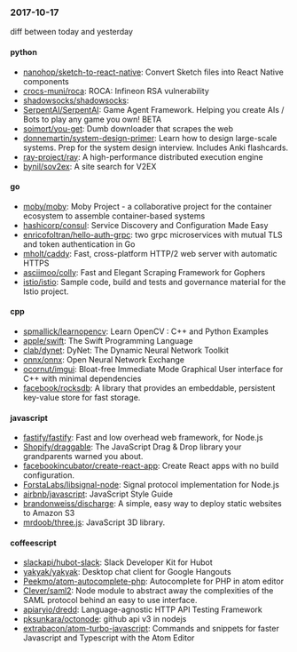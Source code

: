 ### 2017-10-17
diff between today and yesterday

#### python
* [nanohop/sketch-to-react-native](https://github.com/nanohop/sketch-to-react-native): Convert Sketch files into React Native components
* [crocs-muni/roca](https://github.com/crocs-muni/roca): ROCA: Infineon RSA vulnerability
* [shadowsocks/shadowsocks](https://github.com/shadowsocks/shadowsocks): 
* [SerpentAI/SerpentAI](https://github.com/SerpentAI/SerpentAI): Game Agent Framework. Helping you create AIs / Bots to play any game you own! BETA
* [soimort/you-get](https://github.com/soimort/you-get):  Dumb downloader that scrapes the web
* [donnemartin/system-design-primer](https://github.com/donnemartin/system-design-primer): Learn how to design large-scale systems. Prep for the system design interview. Includes Anki flashcards.
* [ray-project/ray](https://github.com/ray-project/ray): A high-performance distributed execution engine
* [bynil/sov2ex](https://github.com/bynil/sov2ex): A site search for V2EX

#### go
* [moby/moby](https://github.com/moby/moby): Moby Project - a collaborative project for the container ecosystem to assemble container-based systems
* [hashicorp/consul](https://github.com/hashicorp/consul): Service Discovery and Configuration Made Easy
* [enricofoltran/hello-auth-grpc](https://github.com/enricofoltran/hello-auth-grpc): two grpc microservices with mutual TLS and token authentication in Go
* [mholt/caddy](https://github.com/mholt/caddy): Fast, cross-platform HTTP/2 web server with automatic HTTPS
* [asciimoo/colly](https://github.com/asciimoo/colly): Fast and Elegant Scraping Framework for Gophers
* [istio/istio](https://github.com/istio/istio): Sample code, build and tests and governance material for the Istio project.

#### cpp
* [spmallick/learnopencv](https://github.com/spmallick/learnopencv): Learn OpenCV : C++ and Python Examples
* [apple/swift](https://github.com/apple/swift): The Swift Programming Language
* [clab/dynet](https://github.com/clab/dynet): DyNet: The Dynamic Neural Network Toolkit
* [onnx/onnx](https://github.com/onnx/onnx): Open Neural Network Exchange
* [ocornut/imgui](https://github.com/ocornut/imgui): Bloat-free Immediate Mode Graphical User interface for C++ with minimal dependencies
* [facebook/rocksdb](https://github.com/facebook/rocksdb): A library that provides an embeddable, persistent key-value store for fast storage.

#### javascript
* [fastify/fastify](https://github.com/fastify/fastify): Fast and low overhead web framework, for Node.js
* [Shopify/draggable](https://github.com/Shopify/draggable): The JavaScript Drag & Drop library your grandparents warned you about.
* [facebookincubator/create-react-app](https://github.com/facebookincubator/create-react-app): Create React apps with no build configuration.
* [ForstaLabs/libsignal-node](https://github.com/ForstaLabs/libsignal-node): Signal protocol implementation for Node.js
* [airbnb/javascript](https://github.com/airbnb/javascript): JavaScript Style Guide
* [brandonweiss/discharge](https://github.com/brandonweiss/discharge): A simple, easy way to deploy static websites to Amazon S3
* [mrdoob/three.js](https://github.com/mrdoob/three.js): JavaScript 3D library.

#### coffeescript
* [slackapi/hubot-slack](https://github.com/slackapi/hubot-slack): Slack Developer Kit for Hubot
* [yakyak/yakyak](https://github.com/yakyak/yakyak): Desktop chat client for Google Hangouts
* [Peekmo/atom-autocomplete-php](https://github.com/Peekmo/atom-autocomplete-php): Autocomplete for PHP in atom editor
* [Clever/saml2](https://github.com/Clever/saml2): Node module to abstract away the complexities of the SAML protocol behind an easy to use interface.
* [apiaryio/dredd](https://github.com/apiaryio/dredd): Language-agnostic HTTP API Testing Framework
* [pksunkara/octonode](https://github.com/pksunkara/octonode): github api v3 in nodejs
* [extrabacon/atom-turbo-javascript](https://github.com/extrabacon/atom-turbo-javascript): Commands and snippets for faster Javascript and Typescript with the Atom Editor
